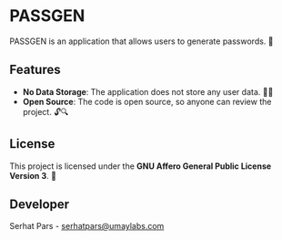 # PASSGEN

PASSGEN is an application that allows users to generate passwords. 🔐

## Features

- **No Data Storage**: The application does not store any user data. 🚫💾
- **Open Source**: The code is open source, so anyone can review the project. 🔓🔍

## License

This project is licensed under the **GNU Affero General Public License Version 3**. 📜

## Developer

Serhat Pars - serhatpars@umaylabs.com

